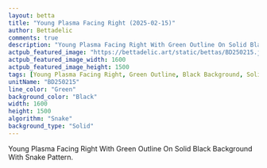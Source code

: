 ```yaml
---
layout: betta
title: "Young Plasma Facing Right (2025-02-15)"
author: Bettadelic
comments: true
description: "Young Plasma Facing Right With Green Outline On Solid Black Background With Snake Pattern."
actpub_featured_image: "https://bettadelic.art/static/bettas/BD250215.jpg"
actpub_featured_image_width: 1600
actpub_featured_image_height: 1500
tags: [Young Plasma Facing Right, Green Outline, Black Background, Solid Background Pattern, Snake Pattern, February 2025]
unitName: "BD250215"
line_color: "Green"
background_color: "Black"
width: 1600
height: 1500
algorithm: "Snake"
background_type: "Solid"
---
```


Young Plasma Facing Right With Green Outline On Solid Black Background With Snake Pattern.
